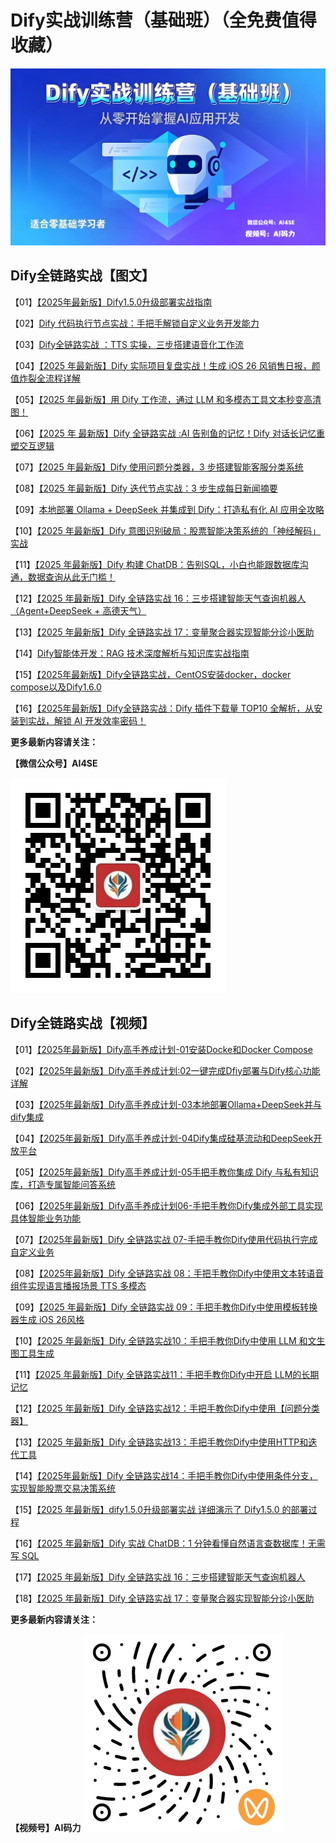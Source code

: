 # Dify实战训练营（基础班）（全免费值得收藏）
![dify训练营](https://github.com/aiseall/Dify-Training-Camp/blob/main/images/Dify%E8%AE%AD%E7%BB%83%E8%90%A5%E5%9F%BA%E7%A1%80%E7%8F%AD1.0.jpeg)

## Dify全链路实战【图文】

【01】[【2025年最新版】Dify1.5.0升级部署实战指南](http://mp.weixin.qq.com/s/md84XzWpvrKjzJb2Wl_J6A?token=232084090&lang=zh_CN)

【02】[Dify 代码执行节点实战：手把手解锁自定义业务开发能力](http://mp.weixin.qq.com/s/6zCgJACc3fPBnrbuaPHO9A?token=232084090&lang=zh_CN)

【03】[Dify全链路实战 ：TTS 实操，三步搭建语音化工作流](http://mp.weixin.qq.com/s/oY9-4xLTls67rqlu6wCziw?token=232084090&lang=zh_CN)

【04】[【2025 年最新版】Dify 实际项目复盘实战！生成 iOS 26 风销售日报，颜值炸裂全流程详解](http://mp.weixin.qq.com/s/fHJH7hhec09Bpkc6mwS-JQ?token=232084090&lang=zh_CN)

【05】[【2025 年最新版】用 Dify 工作流，通过 LLM 和多模态工具文本秒变高清图！](http://mp.weixin.qq.com/s/A1GizksuGCgS9b6Fajcf4g?token=232084090&lang=zh_CN)

【06】[【2025 年 最新版】Dify 全链路实战 :AI 告别鱼的记忆！Dify 对话长记忆重塑交互逻辑](http://mp.weixin.qq.com/s/n3pJQlIXGYLnNz1KwR5xSA?token=232084090&lang=zh_CN)

【07】[【2025 年最新版】Dify 使用问题分类器，3 步搭建智能客服分类系统](http://mp.weixin.qq.com/s/MpTQ44pzr0tS22PwoNo5LQ?token=232084090&lang=zh_CN)

【08】[【2025 年最新版】Dify 迭代节点实战：3 步生成每日新闻摘要](http://mp.weixin.qq.com/s/CMCoD9NkmlAMxWvQOtUYcQ?token=232084090&lang=zh_CN)

【09】[本地部署 Ollama + DeepSeek 并集成到 Dify：打造私有化 AI 应用全攻略](http://mp.weixin.qq.com/s/PBEkuo10OyL9IiCUOML-3A?token=232084090&lang=zh_CN)

【10】[【2025 年最新版】Dify 意图识别破局：股票智能决策系统的「神经解码」实战](http://mp.weixin.qq.com/s/9EzGVgHqsXK4ESHnv_UHnQ?token=232084090&lang=zh_CN)

【11】[【2025 年最新版】Dify 构建 ChatDB：告别SQL，小白也能跟数据库沟通，数据查询从此无门槛！](http://mp.weixin.qq.com/s/DD5TV9pRXSUoiaj-3_0CvA)

【12】[【2025 年最新版】Dify 全链路实战 16：三步搭建智能天气查询机器人（Agent+DeepSeek + 高德天气）](http://mp.weixin.qq.com/s/HwggzCCQGAo5LdbAFLZz6Q)

【13】[【2025 年最新版】Dify 全链路实战 17：变量聚合器实现智能分诊小医助](http://mp.weixin.qq.com/s/p5Q78yFFg3zZCbyka1pfiQ)

【14】[Dify智能体开发：RAG 技术深度解析与知识库实战指南](http://mp.weixin.qq.com/s/oeRxKtENmdCDFo0kv0NYwQ)

【15】[【2025年最新版】Dify全链路实战，CentOS安装docker，docker compose以及Dify1.6.0](http://mp.weixin.qq.com/s/zNPyM6-AxXlZjYKhlYetKg)

【16】[【2025年最新版】Dify全链路实战：Dify 插件下载量 TOP10 全解析，从安装到实战，解锁 AI 开发效率密码！](http://mp.weixin.qq.com/s/JBnDtmKSKJTvIb5AIRJgzQ)



**更多最新内容请关注：**

**【微信公众号】AI4SE**

![微信公众二维码](https://github.com/aiseall/Dify-Training-Camp/blob/main/images/%E5%85%AC%E4%BC%97%E5%8F%B7%E4%BA%8C%E7%BB%B4%E7%A0%81.jpg)

## Dify全链路实战【视频】

【01】[【2025年最新版】Dify高手养成计划-01安装Docke和Docker Compose](https://weixin.qq.com/sph/ANq3U9bbz)

【02】[【2025年最新版】Dify高手养成计划:02一键完成Dfiy部署与Dify核心功能详解](https://weixin.qq.com/sph/Atc40Jyei)

【03】[【2025年最新版】Dify高手养成计划-03本地部署Ollama+DeepSeek并与dify集成](https://weixin.qq.com/sph/ABqMY2KRV)

【04】[【2025年最新版】Dify高手养成计划-04Dify集成硅基流动和DeepSeek开放平台](https://weixin.qq.com/sph/AWgYyVxu1)

【05】[【2025年最新版】Dify高手养成计划-05手把手教你集成 Dify 与私有知识库，打造专属智能问答系统](https://weixin.qq.com/sph/ACdKslgSd)

【06】[【2025年最新版】Dify高手养成计划06-手把手教你Dify集成外部工具实现具体智能业务功能](https://weixin.qq.com/sph/AFnhCmASn)

【07】[【2025年最新版】Dify 全链路实战 07-手把手教你Dify使用代码执行完成自定义业务](https://weixin.qq.com/sph/AE5bHI8Gn)

【08】[【2025年最新版】Dify 全链路实战 08：手把手教你Dify中使用文本转语音组件实现语言播报场景 TTS 多模态](https://weixin.qq.com/sph/Alex1rK8u)

【09】[【2025 年最新版】Dify 全链路实战 09：手把手教你Dify中使用模板转换器生成 iOS 26风格](https://weixin.qq.com/sph/AsOijbp3q)

【10】[【2025 年最新版】Dify 全链路实战10：手把手教你Dify中使用 LLM 和文生图工具生成](https://weixin.qq.com/sph/AzPvzx541)

【11】[【2025 年最新版】Dify 全链路实战11：手把手教你Dify中开启 LLM的长期记忆](https://weixin.qq.com/sph/A0vjT8Hkx)

【12】[【2025 年最新版】Dify 全链路实战12：手把手教你Dify中使用【问题分类器】](https://weixin.qq.com/sph/Au8253IJd)

【13】[【2025 年最新版】Dify 全链路实战13：手把手教你Dify中使用HTTP和迭代工具](https://weixin.qq.com/sph/A8mzjyUPI)

【14】[【2025年最新版】Dify 全链路实战14：手把手教你Dify中使用条件分支，实现智能股票交易决策系统](https://weixin.qq.com/sph/AK7kxthqM)

【15】[【2025 年最新版】dify1.5.0升级部署实战 详细演示了 Dify1.5.0 的部署过程](https://weixin.qq.com/sph/A56pG2rBh)

【16】[【2025 年最新版】Dify 实战 ChatDB：1 分钟看懂自然语言查数据库！无需写 SQL](https://weixin.qq.com/sph/A63517aIy)

【17】[【2025 年最新版】Dify 全链路实战 16：三步搭建智能天气查询机器人](https://weixin.qq.com/sph/ABqMY2KRV)

【18】[【2025 年最新版】Dify 全链路实战 17：变量聚合器实现智能分诊小医助](https://weixin.qq.com/sph/AFnhCmASn)



**更多最新内容请关注：**

**【视频号】AI码力**
<img title="" src="https://github.com/aiseall/Dify-Training-Camp/blob/main/images/%E8%A7%86%E9%A2%91%E5%8F%B7%E4%BA%8C%E7%BB%B4%E7%A0%811.0.png" alt="ea55e669-a775-4ff7-9dac-cfd6ace1f292" data-align="inline" style="zoom:50%;">

